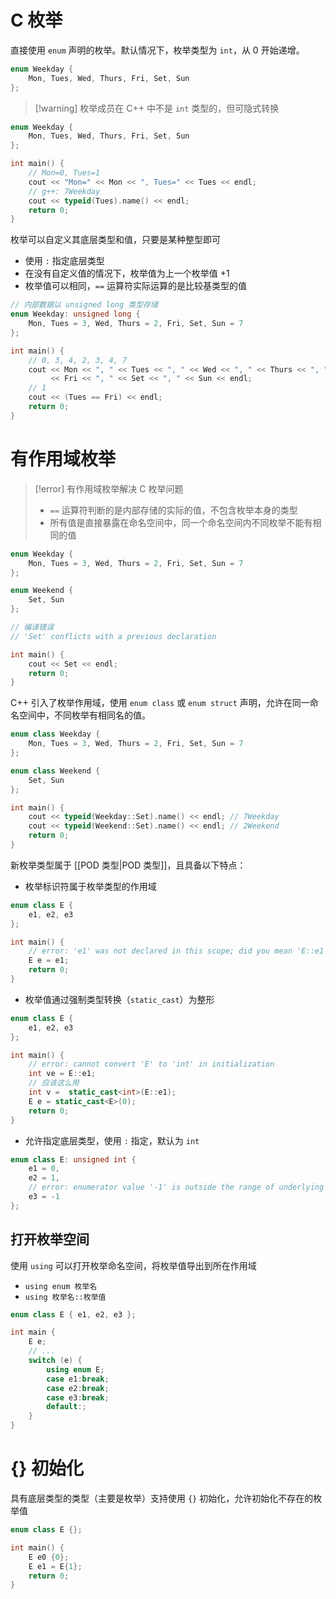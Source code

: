 # C 枚举

直接使用 `enum` 声明的枚举。默认情况下，枚举类型为 `int`，从 0 开始递增。

```cpp
enum Weekday {
    Mon, Tues, Wed, Thurs, Fri, Set, Sun
};
```

> [!warning] 枚举成员在 C++ 中不是 `int` 类型的，但可隐式转换

```cpp
enum Weekday {
    Mon, Tues, Wed, Thurs, Fri, Set, Sun
};

int main() {
    // Mon=0, Tues=1
    cout << "Mon=" << Mon << ", Tues=" << Tues << endl;
    // g++: 7Weekday
    cout << typeid(Tues).name() << endl;
    return 0;
}
```

枚举可以自定义其底层类型和值，只要是某种整型即可
* 使用 `:` 指定底层类型
* 在没有自定义值的情况下，枚举值为上一个枚举值 +1
* 枚举值可以相同，`==` 运算符实际运算的是比较基类型的值

```cpp
// 内部数据以 unsigned long 类型存储
enum Weekday: unsigned long {
    Mon, Tues = 3, Wed, Thurs = 2, Fri, Set, Sun = 7
};

int main() {
    // 0, 3, 4, 2, 3, 4, 7
    cout << Mon << ", " << Tues << ", " << Wed << ", " << Thurs << ", " 
         << Fri << ", " << Set << ", " << Sun << endl;
    // 1
    cout << (Tues == Fri) << endl;
    return 0;
}
```
# 有作用域枚举

> [!error] 有作用域枚举解决 C 枚举问题
> * `==` 运算符判断的是内部存储的实际的值，不包含枚举本身的类型
> * 所有值是直接暴露在命名空间中，同一个命名空间内不同枚举不能有相同的值

```cpp
enum Weekday {
    Mon, Tues = 3, Wed, Thurs = 2, Fri, Set, Sun = 7
};

enum Weekend {
    Set, Sun
};

// 编译错误
// 'Set' conflicts with a previous declaration

int main() {
    cout << Set << endl;
    return 0;
}
```

C++ 引入了枚举作用域，使用 `enum class` 或 `enum struct` 声明，允许在同一命名空间中，不同枚举有相同名的值。

```cpp
enum class Weekday {
    Mon, Tues = 3, Wed, Thurs = 2, Fri, Set, Sun = 7
};

enum class Weekend {
    Set, Sun
};

int main() {
    cout << typeid(Weekday::Set).name() << endl; // 7Weekday
    cout << typeid(Weekend::Set).name() << endl; // 2Weekend
    return 0;
}
```

新枚举类型属于 [[POD 类型|POD 类型]]，且具备以下特点：
* 枚举标识符属于枚举类型的作用域

```cpp
enum class E {
    e1, e2, e3
};

int main() {
    // error: 'e1' was not declared in this scope; did you mean 'E::e1'?
    E e = e1;
    return 0;
}
```

* 枚举值通过强制类型转换（`static_cast`）为整形

```cpp
enum class E {
    e1, e2, e3
};

int main() {
    // error: cannot convert 'E' to 'int' in initialization
    int ve = E::e1;
    // 应该这么用
    int v =  static_cast<int>(E::e1);
    E e = static_cast<E>(0);
    return 0;
}
```

* 允许指定底层类型，使用 `:` 指定，默认为 `int`

```cpp
enum class E: unsigned int {
    e1 = 0,
    e2 = 1,
    // error: enumerator value '-1' is outside the range of underlying type 'unsigned int'
    e3 = -1
};
```
## 打开枚举空间

使用 `using` 可以打开枚举命名空间，将枚举值导出到所在作用域
* `using enum 枚举名`
* `using 枚举名::枚举值`

```cpp
enum class E { e1, e2, e3 };

int main {
    E e;
    // ...
    switch (e) {
        using enum E;
        case e1:break;
        case e2:break;
        case e3:break;
        default:;
    }
}
```
# {} 初始化

具有底层类型的类型（主要是枚举）支持使用 `{}` 初始化，允许初始化不存在的枚举值

```cpp
enum class E {};

int main() {
    E e0 {0};
    E e1 = E{1};
    return 0;
}
```
